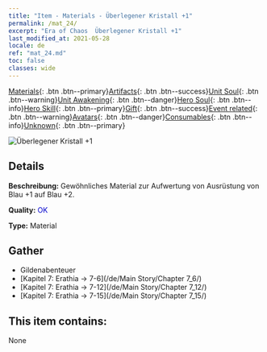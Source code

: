 ```yaml
---
title: "Item - Materials - Überlegener Kristall +1"
permalink: /mat_24/
excerpt: "Era of Chaos  Überlegener Kristall +1"
last_modified_at: 2021-05-28
locale: de
ref: "mat_24.md"
toc: false
classes: wide
---
```

 [Materials](/ItemsDE/){: .btn .btn--primary}[Artifacts](/ItemsDE/Artifacts/){: .btn .btn--success}[Unit Soul](/ItemsDE/UnitSoul/){: .btn .btn--warning}[Unit Awakening](/ItemsDE/UnitAwakening/){: .btn .btn--danger}[Hero Soul](/ItemsDE/HeroSoul/){: .btn .btn--info}[Hero Skill](/ItemsDE/HeroSkill/){: .btn .btn--primary}[Gift](/ItemsDE/Gift/){: .btn .btn--success}[Event related](/ItemsDE/Events/){: .btn .btn--warning}[Avatars](/ItemsDE/Avatars/){: .btn .btn--danger}[Consumables](/ItemsDE/Consumables/){: .btn .btn--info}[Unknown](/ItemsDE/Unknown/){: .btn .btn--primary}

 ![Überlegener Kristall +1](/images/t/i_cailiao_shuijing1.png)

## Details
 **Beschreibung:** Gewöhnliches Material zur Aufwertung von Ausrüstung von Blau +1 auf Blau +2.

 **Quality:** <span style="color: #0000CD">OK</span>

 **Type:** Material

## Gather

*    Gildenabenteuer 
*    [Kapitel 7: Erathia -> 7-6](/de/Main Story/Chapter 7_6/) 
*    [Kapitel 7: Erathia -> 7-12](/de/Main Story/Chapter 7_12/) 
*    [Kapitel 7: Erathia -> 7-15](/de/Main Story/Chapter 7_15/) 

## This item contains:

  None

